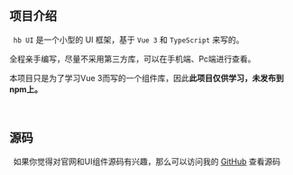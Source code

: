 ## 项目介绍
&ensp;`hb UI` 是一个小型的 UI 框架，基于 `Vue 3` 和 `TypeScript` 来写的。

全程亲手编写，尽量不采用第三方库，可以在手机端、Pc端进行查看。

本项目只是为了学习Vue 3而写的一个组件库，因此**此项目仅供学习，未发布到npm上。**

<br/>

## 源码
&ensp;如果你觉得对官网和UI组件源码有兴趣，那么可以访问我的 [GitHub](https://github.com/muzishuishui) 查看源码


